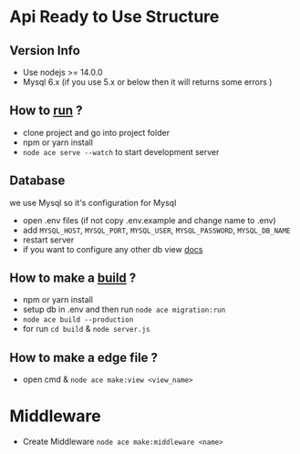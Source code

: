 # Api Ready to Use Structure

## Version Info

- Use nodejs >= 14.0.0
- Mysql 6.x (if you use 5.x or below then it will returns some errors )

## How to [run](https://docs.adonisjs.com/guides/installation#starting-the-development-server) ?

- clone project and go into project folder
- npm or yarn install
- `node ace serve --watch` to start development server

## Database

we use Mysql so it's configuration for Mysql

- open .env files (if not copy .env.example and change name to .env)
- add `MYSQL_HOST`, `MYSQL_PORT`, `MYSQL_USER`, `MYSQL_PASSWORD`, `MYSQL_DB_NAME`
- restart server
- if you want to configure any other db view [docs](https://docs.adonisjs.com/guides/database/introduction)

## How to make a [build](https://docs.adonisjs.com/guides/installation#compiling-for-production) ?

- npm or yarn install
- setup db in .env and then run `node ace migration:run`
- `node ace build --production`
- for run `cd build` & `node server.js`

## How to make a edge file ?

- open cmd & `node ace make:view <view_name>`

  
# Middleware
- Create Middleware `node ace make:middleware <name>`
